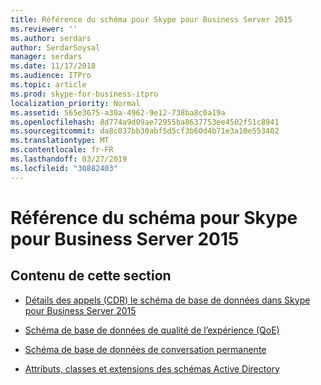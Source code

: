 ```yaml
---
title: Référence du schéma pour Skype pour Business Server 2015
ms.reviewer: ''
ms.author: serdars
author: SerdarSoysal
manager: serdars
ms.date: 11/17/2018
ms.audience: ITPro
ms.topic: article
ms.prod: skype-for-business-itpro
localization_priority: Normal
ms.assetid: 565e3675-a30a-4962-9e12-738ba8c0a19a
ms.openlocfilehash: 8d774a9d09ae72955ba8637753ee4502f51c8941
ms.sourcegitcommit: da8c037bb30abf5d5cf3b60d4b71e3a10e553402
ms.translationtype: MT
ms.contentlocale: fr-FR
ms.lasthandoff: 03/27/2019
ms.locfileid: "30882403"
---
```

# <a name="schema-reference-for-skype-for-business-server-2015"></a>Référence du schéma pour Skype pour Business Server 2015
 

## <a name="in-this-section"></a>Contenu de cette section

- [Détails des appels (CDR) le schéma de base de données dans Skype pour Business Server 2015](call-detail-recording-cdr-database-schema/call-detail-recording-cdr-database-schema.md)
    
- [Schéma de base de données de qualité de l’expérience (QoE)](quality-of-experience-qoe-database-schema/quality-of-experience-qoe-database-schema.md)
    
- [Schéma de base de données de conversation permanente](persistent-chat-database-schema/persistent-chat-database-schema.md)
    
- [Attributs, classes et extensions des schémas Active Directory](active-directory-schema-extensions-classes-and-attributes/active-directory-schema-extensions-classes-and-attributes.md)
    


